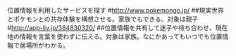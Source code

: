 位置情報を利用したサービスを探す
#http://www.pokemongo.jp/
##現実世界とポケモンとの共存体験を構想させる。家族でもできる。対象は親子
#http://app-liv.jp/384830320/
##位置情報を共有して迷子や待ち合わせ、現在地の情報を言葉を使わずに伝える。対象は家族。なにかあってもいつでも位置情報で居場所がわかる。
